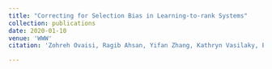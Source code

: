 ```yaml
---
title: "Correcting for Selection Bias in Learning-to-rank Systems"
collection: publications
date: 2020-01-10
venue: 'WWW'
citation: 'Zohreh Ovaisi, Ragib Ahsan, Yifan Zhang, Kathryn Vasilaky, Elena Zheleva. &quot;Correcting for Selection Bias in Learning-to-rank Systems.&quot; <i>WWW</i>. (2020).'

---
```

